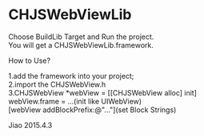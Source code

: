 # CHJSWebViewLib

Choose BuildLib Target and Run the project.<br>
You will get a CHJSWebViewLib.framework.<br>

How to Use?<br>

1.add the framework into your project;<br>
2.import the CHJSWebView.h<br>
3.CHJSWebView *webView = [[CHJSWebView alloc] init]<br>
  webView.frame = ...(init like UIWebView)<br>
  [webView addBlockPrefix:@"..."](set Block Strings)<br>

Jiao 2015.4.3
